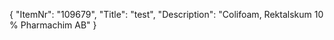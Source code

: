 {
  "ItemNr": "109679",
  "Title": "test",
  "Description": "Colifoam, Rektalskum 10 % Pharmachim AB"
}